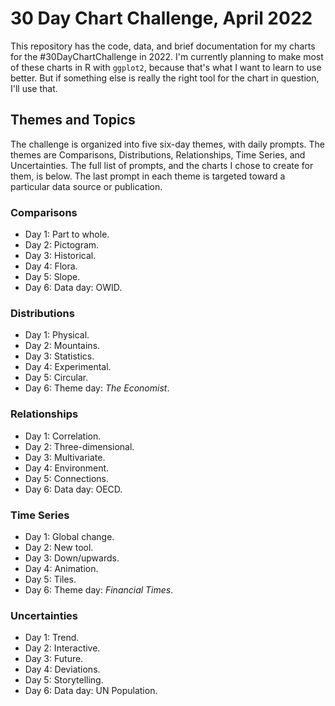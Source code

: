 # 30 Day Chart Challenge, April 2022

This repository has the code, data, and brief documentation for my charts for the \#30DayChartChallenge in 2022. I'm currently planning to make most of these charts in R with `ggplot2`, because that's what I want to learn to use better. But if something else is really the right tool for the chart in question, I'll use that.

## Themes and Topics

The challenge is organized into five six-day themes, with daily prompts. The themes are Comparisons, Distributions, Relationships, Time Series, and Uncertainties. The full list of prompts, and the charts I chose to create for them, is below. The last prompt in each theme is targeted toward a particular data source or publication.

### Comparisons

* Day 1: Part to whole. 
* Day 2: Pictogram.
* Day 3: Historical.
* Day 4: Flora.
* Day 5: Slope.
* Day 6: Data day: OWID.

### Distributions

* Day 1: Physical.
* Day 2: Mountains.
* Day 3: Statistics.
* Day 4: Experimental.
* Day 5: Circular.
* Day 6: Theme day: *The Economist*.

### Relationships

* Day 1: Correlation.
* Day 2: Three-dimensional.
* Day 3: Multivariate.
* Day 4: Environment.
* Day 5: Connections.
* Day 6: Data day: OECD.

### Time Series

* Day 1: Global change.
* Day 2: New tool.
* Day 3: Down/upwards.
* Day 4: Animation.
* Day 5: Tiles.
* Day 6: Theme day: *Financial Times*.

### Uncertainties

* Day 1: Trend.
* Day 2: Interactive.
* Day 3: Future.
* Day 4: Deviations.
* Day 5: Storytelling.
* Day 6: Data day: UN Population.


